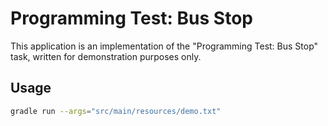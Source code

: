 # Programming Test: Bus Stop

This application is an implementation of the "Programming Test: Bus Stop" task, written for demonstration purposes only.

## Usage

```bash
gradle run --args="src/main/resources/demo.txt"
```